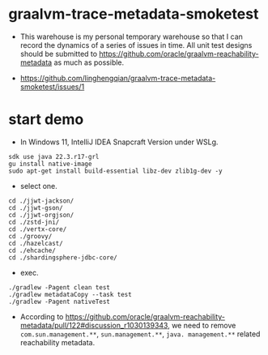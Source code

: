 # graalvm-trace-metadata-smoketest

- This warehouse is my personal temporary warehouse so that I can record the dynamics of a series of issues in time. All
  unit test designs should be submitted to https://github.com/oracle/graalvm-reachability-metadata as much as possible.

- https://github.com/linghengqian/graalvm-trace-metadata-smoketest/issues/1

# start demo

- In Windows 11, IntelliJ IDEA Snapcraft Version under WSLg.

```shell
sdk use java 22.3.r17-grl
gu install native-image
sudo apt-get install build-essential libz-dev zlib1g-dev -y
```

- select one.

```shell
cd ./jjwt-jackson/
cd ./jjwt-gson/
cd ./jjwt-orgjson/
cd ./zstd-jni/
cd ./vertx-core/
cd ./groovy/
cd ./hazelcast/
cd ./ehcache/
cd ./shardingsphere-jdbc-core/
```

- exec.

```shell
./gradlew -Pagent clean test
./gradlew metadataCopy --task test
./gradlew -Pagent nativeTest
```

- According to https://github.com/oracle/graalvm-reachability-metadata/pull/122#discussion_r1030139343, we need to
  remove `com.sun.management.**`, `sun.management.**`, `java. management.**` related reachability metadata.
